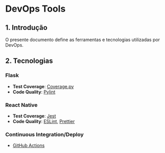 # DevOps Tools

## 1. Introdução
O presente documento define as ferramentas e tecnologias utilizadas por DevOps.

## 2. Tecnologias

### Flask
* **Test Coverage**: [Coverage.py](https://coverage.readthedocs.io/en/coverage-5.2.1/)
* **Code Quality**: [Pylint](https://www.pylint.org)

### React Native
* **Test Coverage**: [Jest](https://jestjs.io/docs/pt-BR/tutorial-react-native)
* **Code Quality**: [ESLint](https://eslint.org), [Prettier](https://prettier.io)

### Continuous Integration/Deploy
* [GitHub Actions](https://github.com/features/actions)

